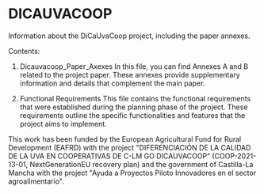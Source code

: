 # DICAUVACOOP
Information about the DiCaUvaCoop project, including the paper annexes.

Contents:
1. Dicauvacoop_Paper_Axexes
In this file, you can find Annexes A and B related to the project paper. These annexes provide supplementary information and details that complement the main paper.

2. Functional Requirements
This file contains the functional requirements that were established during the planning phase of the project. These requirements outline the specific functionalities and features that the project aims to implement.

This work has been funded by the European Agricultural Fund for Rural
Development (EAFRD) with the project "DIFERENCIACIÓN DE LA CALIDAD DE LA
UVA EN COOPERATIVAS DE C-LM GO DICAUVACOOP” (COOP-2021-13-01,
NextGenerationEU recovery plan) and the government of Castilla-La Mancha
with the project "Ayuda a Proyectos Piloto Innovadores en el sector
agroalimentario".